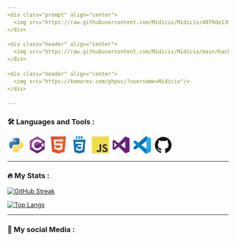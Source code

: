 ```yaml
---
<div class="prompt" align="center">
  <img src="https://raw.githubusercontent.com/Midicix/Midicix/4079de139242b97926c5b0e941f0f144928d3db5/welcome.svg"/>
</div>

<div class="header" align="center">
  <img src="https://raw.githubusercontent.com/Midicix/Midicix/main/hacker.png" width="100"/>
</div>

<div class="header" align="center">
  <img src="https://komarev.com/ghpvc/?username=Midicix"/>
</div>

---
```


### :hammer_and_wrench: Languages and Tools :

<div>
  <img src="https://github.com/devicons/devicon/blob/master/icons/python/python-original.svg" title="Python" alt="Python" width="40" height="40"/>&nbsp;
  <img src="https://github.com/devicons/devicon/blob/master/icons/csharp/csharp-original.svg" title="C#" alt="C#" width="40" height="40"/>&nbsp;
  <img src="https://github.com/devicons/devicon/blob/master/icons/html5/html5-original.svg" title="HTML5" alt="HTML" width="40" height="40"/>&nbsp;
  <img src="https://github.com/devicons/devicon/blob/master/icons/css3/css3-plain-wordmark.svg"  title="CSS3" alt="CSS" width="40" height="40"/>&nbsp;
  <img src="https://github.com/devicons/devicon/blob/master/icons/javascript/javascript-original.svg" title="JavaScript" alt="JavaScript" width="40" height="40"/>&nbsp;
  <img src="https://github.com/devicons/devicon/blob/master/icons/visualstudio/visualstudio-plain.svg" title="VisualStudio" alt="VisualStudio" width="40" height="40"/>&nbsp;
  <img src="https://github.com/devicons/devicon/blob/master/icons/vscode/vscode-original.svg" title="VisualStudioCode" alt="VisualStudioCode" width="40" height="40"/>&nbsp;
  <img src="https://github.com/devicons/devicon/blob/master/icons/github/github-original.svg" title="GitHub" alt="GitHub" width="40" height="40"/>&nbsp;
</div>


---

### :fire: My Stats :

[![GitHub Streak](http://github-readme-streak-stats.herokuapp.com?user=Midicix&theme=dark)](https://git.io/streak-stats)

[![Top Langs](https://github-readme-stats.vercel.app/api/top-langs/?username=Midicix&layout=compact&theme=darcula)](https://github.com/anuraghazra/github-readme-stats)

---

### :link: My social Media :
